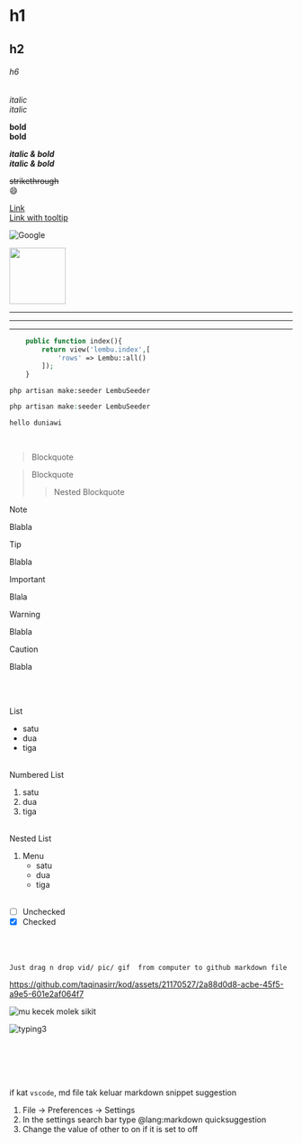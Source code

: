# h1
## h2
###### h6

*italic*   
_italic_

**bold**  
__bold__

***italic & bold***  
___italic & bold___

~~strikethrough~~  
:smile:


[Link](https://google.com)  
[Link with tooltip](https://google.com "google website")

![Google](https://cdn.iconscout.com/icon/free/png-256/free-google-469-675753.png)

<img src="https://cdn.iconscout.com/icon/free/png-256/free-google-469-675753.png" width="100">

---
___

***


```php
    public function index(){
        return view('lembu.index',[
            'rows' => Lembu::all()
        ]);
    }
```

```
php artisan make:seeder LembuSeeder
```

```php
php artisan make:seeder LembuSeeder
```

`hello duniawi`

<br>

> Blockquote

> Blockquote
>> Nested Blockquote

> [!note]
> Blabla

> [!tip]
> Blabla

> [!important]
> Blala

> [!warning]
> Blabla

> [!caution]
> Blabla

<br><br>

List
* satu
* dua
* tiga
<br><br>

Numbered List
1. satu
2. dua
3. tiga
<br><br>

Nested List
1. Menu
    * satu 
    * dua 
    * tiga
<br><br>

- [ ] Unchecked
- [x] Checked
<br><br><br><br>

`Just drag n drop vid/ pic/ gif  from computer to github markdown file`

https://github.com/taqinasirr/kod/assets/21170527/2a88d0d8-acbe-45f5-a9e5-601e2af064f7  

![mu kecek molek sikit](https://github.com/taqinasirr/kod/assets/21170527/90a93363-1f62-4c6d-8613-18356a9c04ae)

![typing3](https://github.com/taqinasirr/kod/assets/21170527/74174c18-f7b1-40ea-821d-643919116a92)

<br><br><br><br>

if kat `vscode`, md file tak keluar markdown snippet suggestion
1. File -> Preferences -> Settings
2. In the settings search bar type @lang:markdown quicksuggestion
3. Change the value of other to on if it is set to off




